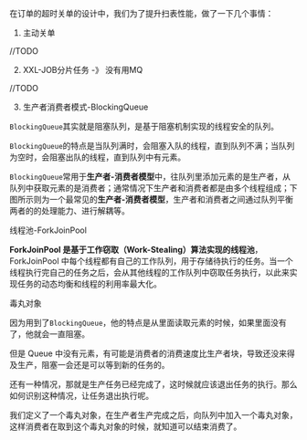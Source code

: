 在订单的超时关单的设计中，我们为了提升扫表性能，做了一下几个事情：

1. 主动关单

//TODO

2. XXL-JOB分片任务 -》 没有用MQ

//TODO

3. 生产者消费者模式-BlockingQueue

`BlockingQueue`其实就是阻塞队列，是基于阻塞机制实现的线程安全的队列。

`BlockingQueue`的特点是当队列满时，会阻塞入队的线程，直到队列不满；当队列为空时，会阻塞出队的线程，直到队列中有元素。

`BlockingQueue`常用于**生产者-消费者模型**中，往队列里添加元素的是生产者，从队列中获取元素的是消费者；通常情况下生产者和消费者都是由多个线程组成；下图所示则为一个最常见的**生产者-消费者模型**，生产者和消费者之间通过队列平衡两者的的处理能力、进行解耦等。

线程池-ForkJoinPool

**ForkJoinPool 是基于工作窃取（Work-Stealing）算法实现的线程池**，		ForkJoinPool 中每个线程都有自己的工作队列，用于存储待执行的任务。当一个线程执行完自己的任务之后，会从其他线程的工作队列中窃取任务执行，以此来实现任务的动态均衡和线程的利用率最大化。

毒丸对象

因为用到了`BlockingQueue`，他的特点是从里面读取元素的时候，如果里面没有了，他就会一直阻塞。

但是 Queue 中没有元素，有可能是消费者的消费速度比生产者块，导致还没来得及生产，阻塞一会还是可以等到新的任务的。

还有一种情况，那就是生产任务已经完成了，这时候就应该退出任务的执行。那么如何识别这种情况，让任务退出执行呢。

我们定义了一个毒丸对象，在生产者生产完成之后，向队列中加入一个毒丸对象，这样消费者在取到这个毒丸对象的时候，就知道可以结束消费了。

